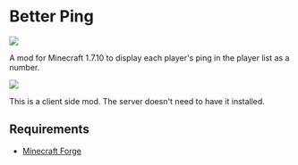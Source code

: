# Better Ping

![](http://cf.way2muchnoise.eu/full_better-ping_downloads.svg)

A mod for Minecraft 1.7.10 to display each player's ping in the player list as a number.

![](https://i.imgur.com/LYB3o4h.png)

This is a client side mod. The server doesn't need to have it installed.

## Requirements
* [Minecraft Forge](http://files.minecraftforge.net/maven/net/minecraftforge/forge/index_1.7.10.html)
